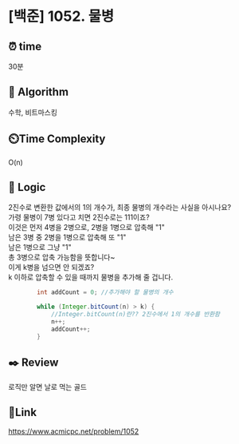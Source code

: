 # [백준] 1052. 물병


## ⏰ **time**
30분

## :pushpin: **Algorithm**
수학, 비트마스킹 

## ⏲️**Time Complexity**
O(n)

## :round_pushpin: **Logic**
2진수로 변환한 값에서의 1의 개수가, 최종 물병의 개수라는 사실을 아시나요? <br/>
가령 물병이 7병 있다고 치면 2진수로는 111이죠? <br/>
이것은 먼저 4병을 2병으로, 2병을 1병으로 압축해 "1" <br/>
남은 3병 중 2병을 1병으로 압축해 또 "1" <br/>
남은 1병으로 그냥 "1" <br/>
총 3병으로 압축 가능함을 뜻합니다~ <br/>
이게 k병을 넘으면 안 되겠죠? <br/>
k 이하로 압축할 수 있을 때까지 물병을 추가해 줄 겁니다. 
```java
        int addCount = 0; //추가해야 할 물병의 개수

        while (Integer.bitCount(n) > k) {
            //Integer.bitCount(n)란?? 2진수에서 1의 개수를 반환함
            n++;
            addCount++;
        }
```


## :black_nib: **Review**
로직만 알면 날로 먹는 골드 

## 📡**Link**
https://www.acmicpc.net/problem/1052
